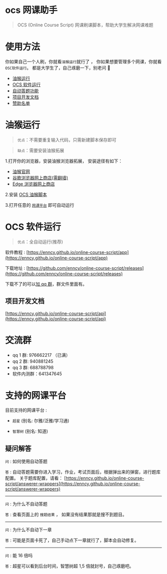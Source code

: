 # ocs 网课助手

> OCS (Online Course Script) 网课刷课脚本，帮助大学生解决网课难题

# 使用方法

你如果自己一个人刷，你就看`油猴运行`就行了 ， 你如果想要管理多个网课，你就看 `OSC软件运行`。 都是大学生了，自己琢磨一下，别老问 🤣

-   [油猴运行](#油猴运行)
-   [OCS 软件运行](#OCS软件运行)
-   [自动答题功能](https://enncy.github.io/online-course-script/answerer-wrappers)
-   [项目开发文档](#项目开发文档)
-   [赞助名单](https://enncy.github.io/online-course-script/sponsors)

# 油猴运行

> `优点`：不需要重复输入代码，只需新建脚本保存即可

> `缺点`：需要安装油猴拓展

1.打开你的浏览器，安装油猴浏览器拓展， 安装途径有如下：

-   [油猴官网](https://www.tampermonkey.net/)
-   [谷歌浏览器网上商店(需翻墙)](https://chrome.google.com/webstore/detail/tampermonkey/dhdgffkkebhmkfjojejmpbldmpobfkfo)
-   [Edge 浏览器网上商店](https://microsoftedge.microsoft.com/addons/detail/tampermonkey/iikmkjmpaadaobahmlepeloendndfphd?hl=zh-CN)

2.安装 [OCS 油猴脚本](https://greasyfork.org/zh-CN/scripts/442075-ocs-%E7%BD%91%E8%AF%BE%E5%8A%A9%E6%89%8B)

3.打开任意的 [`网课平台`](#支持的网课平台) 即可自动运行

# OCS 软件运行

> `优点`：全自动运行(推荐)

软件教程 : [https://enncy.github.io/online-course-script/app](https://enncy.github.io/online-course-script/app)

下载地址 : [https://github.com/enncy/online-course-script/releases](https://github.com/enncy/online-course-script/releases)

下载不了的可以[加 qq 群](#交流群)，群文件里面有。

## 项目开发文档

[https://enncy.github.io/online-course-script/api](https://enncy.github.io/online-course-script/api)

# 交流群

-   qq 1 群: 976662217 （已满）
-   qq 2 群: 940881245
-   qq 3 群: 688788798
-   软件内测群：641347645

# 支持的网课平台

目前支持的网课平台 :

-   `超星` (别名: 尔雅/泛雅/学习通)

-   `智慧树` (别名: 知道)

## 疑问解答

`问` : 如何使用自动答题

`答` : 自动答题需要你进入学习，作业，考试页面后，根据弹出来的弹窗，进行题库配置。 关于题库配置，请看： [https://enncy.github.io/online-course-script/answerer-wrappers](https://enncy.github.io/online-course-script/answerer-wrappers)

---

`问` : 为什么不自动答题

`答` : 查看页面上的 `搜题结果` ， 如果没有结果那就是搜不到题目。

---

`问` : 为什么不自动下一章

`答` : 可能是页面卡死了，自己手动点下一章就行了，脚本会自动修复。

---

`问` : 能 16 倍吗

`答` : 超星可以看到后台时间，智慧树超 1,5 倍就封号，自己琢磨吧。
